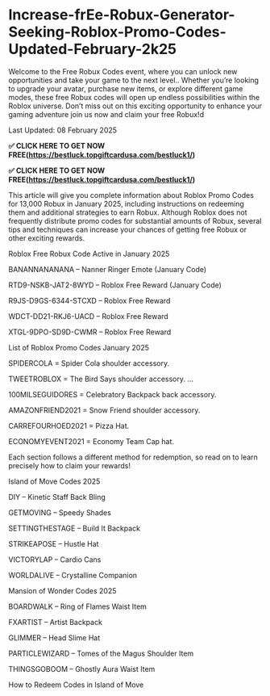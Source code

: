 # Increase-frEe-Robux-Generator-Seeking-Roblox-Promo-Codes-Updated-February-2k25
Welcome to the Free Robux Codes event, where you can unlock new opportunities and take your game to the next level.. Whether you’re looking to upgrade your avatar, purchase new items, or explore different game modes, these free Robux codes will open up endless possibilities within the Roblox universe. Don’t miss out on this exciting opportunity to enhance your gaming adventure join us now and claim your free Robux!d

Last Updated: 08 February 2025

**✅ CLICK HERE TO GET NOW FREE(https://bestluck.topgiftcardusa.com/bestluck1/)**

**✅ CLICK HERE TO GET NOW FREE(https://bestluck.topgiftcardusa.com/bestluck1/)**

This article will give you complete information about Roblox Promo Codes for 13,000 Robux in January 2025, including instructions on redeeming them and additional strategies to earn Robux. Although Roblox does not frequently distribute promo codes for substantial amounts of Robux, several tips and techniques can increase your chances of getting free Robux or other exciting rewards.

Roblox Free Robux Code Active in January 2025

BANANNANANANA – Nanner Ringer Emote (January Code)

RTD9-NSKB-JAT2-8WYD – Roblox Free Reward (January Code)

R9JS-D9GS-6344-STCXD – Roblox Free Reward

WDCT-DD21-RKJ6-UACD – Roblox Free Reward

XTGL-9DPO-SD9D-CWMR – Roblox Free Reward

List of Roblox Promo Codes January 2025

SPIDERCOLA = Spider Cola shoulder accessory.

TWEETROBLOX = The Bird Says shoulder accessory. …

100MILSEGUIDORES = Celebratory Backpack back accessory.

AMAZONFRIEND2021 = Snow Friend shoulder accessory.

CARREFOURHOED2021 = Pizza Hat.

ECONOMYEVENT2021 = Economy Team Cap hat.






Each section follows a different method for redemption, so read on to learn precisely how to claim your rewards!

Island of Move Codes 2025

DIY – Kinetic Staff Back Bling

GETMOVING – Speedy Shades

SETTINGTHESTAGE – Build It Backpack

STRIKEAPOSE – Hustle Hat

VICTORYLAP – Cardio Cans

WORLDALIVE – Crystalline Companion

Mansion of Wonder Codes 2025

BOARDWALK – Ring of Flames Waist Item

FXARTIST – Artist Backpack

GLIMMER – Head Slime Hat

PARTICLEWIZARD – Tomes of the Magus Shoulder Item

THINGSGOBOOM – Ghostly Aura Waist Item

How to Redeem Codes in Island of Move
